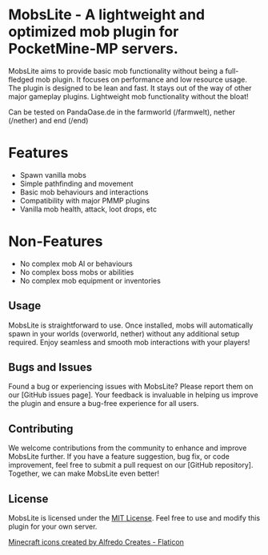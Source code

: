 # MobsLite - A lightweight and optimized mob plugin for PocketMine-MP servers.

MobsLite aims to provide basic mob functionality without being a full-fledged mob plugin. It focuses on performance and low resource usage.
The plugin is designed to be lean and fast. It stays out of the way of other major gameplay plugins.
Lightweight mob functionality without the bloat!


Can be tested on PandaOase.de in the farmworld (/farmwelt), nether (/nether) and end (/end)

# Features
- Spawn vanilla mobs
- Simple pathfinding and movement
- Basic mob behaviours and interactions
- Compatibility with major PMMP plugins
- Vanilla mob health, attack, loot drops, etc
  
# Non-Features
- No complex mob AI or behaviours
- No complex boss mobs or abilities
- No complex mob equipment or inventories

## Usage

MobsLite is straightforward to use. Once installed, mobs will automatically spawn in your worlds (overworld, nether) without any additional setup required. Enjoy seamless and smooth mob interactions with your players!

## Bugs and Issues

Found a bug or experiencing issues with MobsLite? Please report them on our [GitHub issues page]. Your feedback is invaluable in helping us improve the plugin and ensure a bug-free experience for all users.

## Contributing

We welcome contributions from the community to enhance and improve MobsLite further. If you have a feature suggestion, bug fix, or code improvement, feel free to submit a pull request on our [GitHub repository]. Together, we can make MobsLite even better!

## License

MobsLite is licensed under the [MIT License](LICENSE). Feel free to use and modify this plugin for your own server.

[Minecraft icons created by Alfredo Creates - Flaticon](https://www.flaticon.com/free-icons/minecraft)
